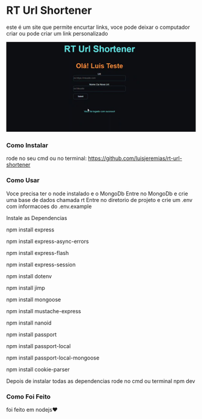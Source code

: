 # RT Url Shortener

este é um site que permite encurtar links, 
voce pode deixar o computador criar ou pode criar um link personalizado

![Img](https://github.com/luisjeremias/rt-url-shortener/blob/master/img.JPG?raw=true)


### Como Instalar

rode no seu cmd ou no terminal:
https://github.com/luisjeremias/rt-url-shortener

### Como Usar

Voce precisa ter o node instalado e o MongoDb
Entre no MongoDb e crie uma base de dados chamada rt
Entre no diretorio de projeto e crie um .env com informacoes do .env.example


Instale as Dependencias

npm install express

npm install express-async-errors

npm install express-flash

npm install express-session

npm install dotenv

npm install jimp

npm install mongoose

npm install mustache-express

npm install nanoid

npm install passport

npm install passport-local

npm install passport-local-mongoose

npm install cookie-parser


Depois de instalar todas as dependencias rode no cmd ou terminal npm dev



### Como Foi Feito

foi feito em nodejs❤